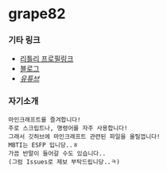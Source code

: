 # grape82

### 기타 링크
* [리틀리 프로필링크](https://litt.ly/grape)
* [블로그](https://blog.naver.com/yongyong130)
* [*유튜브*](https://www.youtube.com/channel/UCRO5ekxPBR5WIsYozR92gUw)
### 자기소개
```
마인크래프트를 즐겨합니다!
주로 스크립트나, 명령어를 자주 사용합니다!
그래서 깃허브에 마인크래프트 관련된 파일을 올릴껍니다!
MBTI는 ESFP 입니당..ㅎ
가끔 반말이 들어갈 수도 있습니다..
(그럼 Issues로 제보 부탁드립니당..ㅋ)
```
